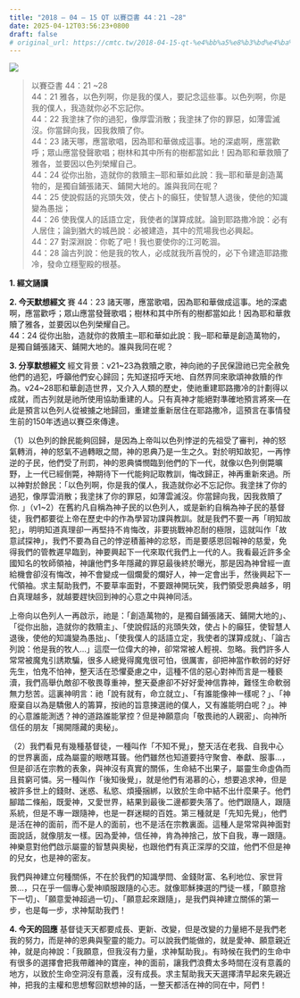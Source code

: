 ```yaml
---
title: "2018 – 04 – 15 QT 以賽亞書 44：21 ~28"
date: 2025-04-12T03:56:23+0800
draft: false
# original_url: https://cmtc.tw/2018-04-15-qt-%e4%bb%a5%e8%b3%bd%e4%ba%9e%e6%9b%b8-44%ef%bc%9a21-28
---
```


![](/images/qt.jpg)
> 以賽亞書 44：21 ~28  
> 44：21 雅各，以色列啊，你是我的僕人，要記念這些事。以色列啊，你是我的僕人，我造就你必不忘記你。  
> 44：22 我塗抹了你的過犯，像厚雲消散；我塗抹了你的罪惡，如薄雲滅沒。你當歸向我，因我救贖了你。  
> 44：23 諸天哪，應當歌唱，因為耶和華做成這事。地的深處啊，應當歡呼；眾山應當發聲歌唱；樹林和其中所有的樹都當如此！因為耶和華救贖了雅各，並要因以色列榮耀自己。  
> 44：24 從你出胎，造就你的救贖主─耶和華如此說：我─耶和華是創造萬物的，是獨自鋪張諸天、鋪開大地的。誰與我同在呢？  
> 44：25 使說假話的兆頭失效，使占卜的癲狂，使智慧人退後，使他的知識變為愚拙；  
> 44：26 使我僕人的話語立定，我使者的謀算成就。論到耶路撒冷說：必有人居住；論到猶大的城邑說：必被建造，其中的荒場我也必興起。  
> 44：27 對深淵說：你乾了吧！我也要使你的江河乾涸。  
> 44：28 論古列說：他是我的牧人，必成就我所喜悅的，必下令建造耶路撒冷，發命立穩聖殿的根基。

**1. 經文誦讀**

**2.  今天默想經文**
賽 44：23 諸天哪，應當歌唱，因為耶和華做成這事。地的深處啊，應當歡呼；眾山應當發聲歌唱；樹林和其中所有的樹都當如此！因為耶和華救贖了雅各，並要因以色列榮耀自己。  
44：24 從你出胎，造就你的救贖主─耶和華如此說：我─耶和華是創造萬物的，是獨自鋪張諸天、鋪開大地的。誰與我同在呢？

**3. 分享默想經文**
經文背景：v21\~23為救贖之歌，神向祂的子民保證祂已完全赦免他們的過犯，呼籲他們安心歸回；先知遂招呼天地、自然界同來歌頌神救贖的作為。v24\~28耶和華創造世界，又介入人類的歷史，使祂重建耶路撒冷的計劃得以成就，而古列就是祂所使用協助重建的人。只有真神才能絕對準確地預言將來—在此是預言以色列人從被擄之地歸回，重建並重新居住在耶路撒冷，這預言在事情發生前的150年透過以賽亞來傳達。

（1）以色列的餘民能夠回歸，是因為上帝叫以色列悖逆的先祖受了審判，神的怒氣轉消，神的怒氣不過轉眼之間，神的恩典乃是一生之久。對於明知故犯，一再悖逆的子民，他們受了刑罰，神的恩典憐憫臨到他們的下一代，就像以色列倒斃曠野，上一代已經倒斃，神期待下一代能夠記取教訓，悔改歸正，神再重新來過。所以神對於餘民：「以色列啊，你是我的僕人，我造就你必不忘記你。我塗抹了你的過犯，像厚雲消散；我塗抹了你的罪惡，如薄雲滅沒。你當歸向我，因我救贖了你. 」（v1\~2）在舊約凡自稱為神子民的以色列人，或是新約自稱為神子民的基督徒，我們都要從上帝在歷史中的作為學習功課與教訓。就是我們不要一再「明知故犯」，明明知道真理卻一再堅持不肯悔改，非要挑戰神忍耐的極限，這就叫作「故意試探神」，我們不要為自己的悖逆積蓄神的忿怒，而是要感恩回報神的慈愛，免得我們的管教遲早臨到，神要興起下一代來取代我們上一代的人。我看最近許多全國知名的牧師領袖，神讓他們多年隱藏的罪惡最後終於曝光，那是因為神曾經一直給機會卻沒有悔改，神不會變成一個爛愛的爛好人，神一定會出手，然後興起下一代領袖。求主幫助我們，不要草率面對，不要跟神開玩笑，我們領受恩典越多，明白真理越多，就越要趕快回到神的心意之中與神同活。

上帝向以色列人一再啟示，祂是：「創造萬物的，是獨自鋪張諸天、鋪開大地的」、「從你出胎，造就你的救贖主」、「使說假話的兆頭失效，使占卜的癲狂，使智慧人退後，使他的知識變為愚拙」、「使我僕人的話語立定，我使者的謀算成就」、「論古列說：他是我的牧人…」這麼一位偉大的神，卻常常被人輕視、忽略。我們許多人常常被魔鬼引誘欺騙，很多人總覺得魔鬼很可怕，很厲害，卻把神當作軟弱的好好先生，怕鬼不怕神，整天活在恐懼憂慮之中，這種不信的惡心對神而言是一種褻瀆，我們高舉仇敵卻不敬畏尊重神，整天憂慮卻不好好愛神信靠神，難怪生命軟弱無力愁苦。這裏神明言：祂「說有就有，命立就立」、「有誰能像神一樣呢？」、「神廢棄自以為是驕傲人的籌算，按祂的旨意揀選祂的僕人，又有誰能明白呢？」。神的心意誰能測透？神的道路誰能掌控？但是神願意向「敬畏祂的人親密」、向神所信任的朋友「揭開隱藏的奧秘」。

（2）我們看見有幾種基督徒，一種叫作「不知不覺」，整天活在老我、自我中心的世界裏面，成為屬靈的眼瞎耳聾。他們雖然也知道要持守聚會、奉獻、服事…，但是卻活在宗教的表象，與神沒有真實的關係，生命結不出果子，屬靈生命虛偽而且貧窮可憐。另一種叫作「後知後覺」，就是他們有渴慕的心，想要追求神，但是被許多世上的錢財、迷惑、私慾、煩擾捆綁，以致於生命中結不出什麼果子。他們腳踏二條船，既愛神，又愛世界，結果到最後二邊都要失落了。他們跟隨人，跟隨系統，但是不專一跟隨神，也是一群迷糊的百姓。第三種就是「先知先覺」，他們是活在神的面前，而不是人的面前，也不是活在宗教裏面。這種人是常常與神面對面說話，就像朋友一樣。因為愛神，信任神，肯為神捨己，放下自我，專一跟隨。神樂意對他們啟示屬靈的智慧與奧秘，也跟他們有真正深厚的交誼，他們不但是神的兒女，也是神的密友。

我們與神建立何種關係，不在於我們的知識學問、金錢財富、名利地位、家世背景…，只在乎一個專心愛神順服跟隨的心志。就像耶穌揀選的門徒一樣，「願意捨下一切」、「願意愛神超過一切」、「願意起來跟隨」，是我們與神建立關係的第一步，也是每一步，求神幫助我們！

**4. 今天的回應**
基督徒天天都要成長、更新、改變，但是改變的力量絕不是我們老我的努力，而是神的恩典與聖靈的能力。可以說我們能做的，就是愛神、願意親近神，就是向神說：「我願意，但我沒有力量，求神幫助我」。有時候在我們的生命中有很多的選擇會把我帶離神的寶座，神的面前，讓我們浪費太多時間在沒有意義的地方，以致於生命空洞沒有意義，沒有成長。求主幫助我天天選擇清早起來先親近神，把我的主權和思想奪回默想神的話，一整天都活在神的同在中，阿們！
